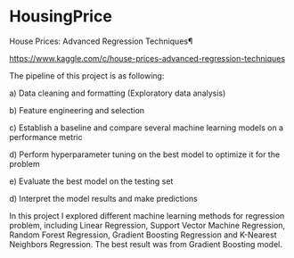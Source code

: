 # HousingPrice

House Prices: Advanced Regression Techniques¶

https://www.kaggle.com/c/house-prices-advanced-regression-techniques

The pipeline of this project is as following:

a) Data cleaning and formatting (Exploratory data analysis)

b) Feature engineering and selection

c) Establish a baseline and compare several machine learning models on a performance metric

d) Perform hyperparameter tuning on the best model to optimize it for the problem

e) Evaluate the best model on the testing set

d) Interpret the model results and make predictions

In this project I explored different machine learning methods for regression problem, including Linear Regression,
Support Vector Machine Regression, Random Forest Regression, Gradient Boosting Regression and K-Nearest Neighbors Regression. 
The best result was from Gradient Boosting model.
